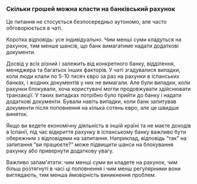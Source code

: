 ### Скільки грошей можна класти на банківський рахунок

Це питання не стосується безпосередньо аутономо, але часто обговорюється в чаті.

Коротка відповідь: усе індивідуально. Чим менші суми кладуться на рахунок, тим менше шансів, що банк вимагатиме надати
додаткові документи.

Досвід у всіх різний і залежить від конкретного банку, відділення, менеджера та багатьох інших факторів. У чаті
згадувалися випадки, коли люди клали по 5-10 тисяч євро за раз на рахунки в іспанських банках, і жодних документів у них
не вимагали. Але були випадки, коли рахунки блокували, хоча користувачі могли продовжувати здійснювати транзакції. У
таких випадках потрібно було прийти до банку і надати додаткові документи. Бували навіть випадки, коли банк запитував
документи після поповнення на кілька сотень євро, але це швидше виняток.

Якщо ви ведете економічну діяльність в іншій країні та не маєте доходів в Іспанії, під час відкриття рахунку в
іспанському банку важливо бути обережним з відповідями на запитання. Наприклад, відповідь “так” на запитання “ви
працюєте?” може підвищити шанси на блокування рахунку або привернути додаткову увагу.

Важливо запам'ятати: чим менші суми ви кладете на рахунок, чим більш розтягнуті в часі ці поповнення і чим менш
регулярними вони виглядають, тим менша ймовірність виникнення проблем.
